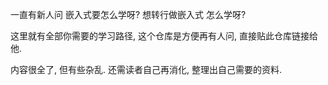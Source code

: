 一直有新人问 嵌入式要怎么学呀? 想转行做嵌入式 怎么学呀?

这里就有全部你需要的学习路径, 这个仓库是方便再有人问, 直接贴此仓库链接给他.

内容很全了, 但有些杂乱. 还需读者自己再消化, 整理出自己需要的资料.
